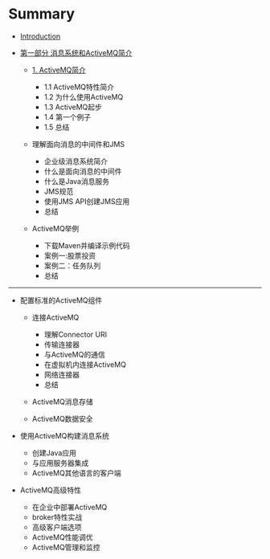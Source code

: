 # Summary

* [Introduction](README.md)
* [第一部分  消息系统和ActiveMQ简介](chapter1.md)

  * [1. ActiveMQ简介](activemq简介.md)

    *  1.1 ActiveMQ特性简介
    * 1.2 为什么使用ActiveMQ
    * 1.3 ActiveMQ起步
    * 1.4 第一个例子
    * 1.5 总结

  * 理解面向消息的中间件和JMS

    * 企业级消息系统简介
    * 什么是面向消息的中间件
    * 什么是Java消息服务
    * JMS规范
    * 使用JMS API创建JMS应用
    * 总结

  * ActiveMQ举例

    * 下载Maven并编译示例代码
    * 案例一:股票投资
    * 案例二：任务队列
    * 总结



---

* 配置标准的ActiveMQ组件

  * 连接ActiveMQ

    * 理解Connector URI
    * 传输连接器
    * 与ActiveMQ的通信
    * 在虚拟机内连接ActiveMQ
    * 网络连接器
    * 总结

  * ActiveMQ消息存储

  * ActiveMQ数据安全


* 使用ActiveMQ构建消息系统

  * 创建Java应用
  * 与应用服务器集成
  * ActiveMQ其他语言的客户端

* ActiveMQ高级特性

  * 在企业中部署ActiveMQ
  * broker特性实战
  * 高级客户端选项
  * ActiveMQ性能调优
  * ActiveMQ管理和监控


